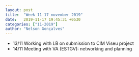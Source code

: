 ```yaml
---
layout: post
title:  "Week 11-17 november 2019"
date:   2019-11-17 19:45:31 +0530
categories: ["11-2019"]
author: "Nelson Gonçalves"
---
```




* 13/11 Working with LB on submission to CIM Viseu project
* 14/11 Meeting with VA (ESTGV): networking and planning 
